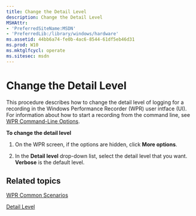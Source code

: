 ```yaml
---
title: Change the Detail Level
description: Change the Detail Level
MSHAttr:
- 'PreferredSiteName:MSDN'
- 'PreferredLib:/library/windows/hardware'
ms.assetid: 44bb6a74-fe0b-4ac6-8544-61df5eb46d31
ms.prod: W10
ms.mktglfcycl: operate
ms.sitesec: msdn
---
```


# Change the Detail Level


This procedure describes how to change the detail level of logging for a recording in the Windows Performance Recorder (WPR) user intface (UI). For information about how to start a recording from the command line, see [WPR Command-Line Options](wpr-command-line-options.md).

**To change the detail level**

1.  On the WPR screen, if the options are hidden, click **More options**.

2.  In the **Detail level** drop-down list, select the detail level that you want. **Verbose** is the default level.

## Related topics


[WPR Common Scenarios](windows-performance-recorder-common-scenarios.md)

[Detail Level](detail-level.md)

 

 







